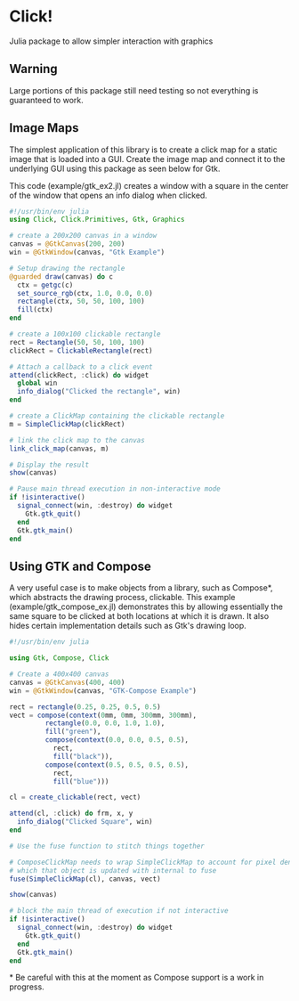 # Click!
Julia package to allow simpler interaction with graphics

## Warning
Large portions of this package still need testing so not everything is 
guaranteed to work.

## Image Maps
The simplest application of this library is to create a click map for a static 
image that is loaded into a GUI. Create the image map and connect it to the 
underlying GUI using this package as seen below for Gtk.

This code (example/gtk\_ex2.jl) creates a window with a square in the center 
of the window that opens an info dialog when clicked.

```julia
#!/usr/bin/env julia
using Click, Click.Primitives, Gtk, Graphics

# create a 200x200 canvas in a window
canvas = @GtkCanvas(200, 200)
win = @GtkWindow(canvas, "Gtk Example")

# Setup drawing the rectangle
@guarded draw(canvas) do c
  ctx = getgc(c)
  set_source_rgb(ctx, 1.0, 0.0, 0.0)
  rectangle(ctx, 50, 50, 100, 100)
  fill(ctx)
end

# create a 100x100 clickable rectangle
rect = Rectangle(50, 50, 100, 100)
clickRect = ClickableRectangle(rect)

# Attach a callback to a click event
attend(clickRect, :click) do widget
  global win
  info_dialog("Clicked the rectangle", win)
end

# create a ClickMap containing the clickable rectangle
m = SimpleClickMap(clickRect)

# link the click map to the canvas
link_click_map(canvas, m)

# Display the result
show(canvas)

# Pause main thread execution in non-interactive mode
if !isinteractive()
  signal_connect(win, :destroy) do widget
    Gtk.gtk_quit()
  end
  Gtk.gtk_main()
end
```

## Using GTK and Compose
A very useful case is to make objects from a library, such as Compose\*, which
abstracts the drawing process, clickable. This example 
(example/gtk\_compose\_ex.jl) demonstrates this by allowing essentially the 
same square to be clicked at both locations at which it is drawn. It also 
hides certain implementation details such as Gtk's drawing loop.

```julia
#!/usr/bin/env julia

using Gtk, Compose, Click

# Create a 400x400 canvas
canvas = @GtkCanvas(400, 400)
win = @GtkWindow(canvas, "GTK-Compose Example")

rect = rectangle(0.25, 0.25, 0.5, 0.5)
vect = compose(context(0mm, 0mm, 300mm, 300mm),
         rectangle(0.0, 0.0, 1.0, 1.0),
         fill("green"),
         compose(context(0.0, 0.0, 0.5, 0.5),
           rect,
           fill("black")),
         compose(context(0.5, 0.5, 0.5, 0.5),
           rect,
           fill("blue")))

cl = create_clickable(rect, vect)

attend(cl, :click) do frm, x, y
  info_dialog("Clicked Square", win)
end

# Use the fuse function to stitch things together

# ComposeClickMap needs to wrap SimpleClickMap to account for pixel density
# which that object is updated with internal to fuse
fuse(SimpleClickMap(cl), canvas, vect)

show(canvas)

# block the main thread of execution if not interactive
if !isinteractive()
  signal_connect(win, :destroy) do widget
    Gtk.gtk_quit()
  end
  Gtk.gtk_main()
end
```

\* Be careful with this at the moment as Compose support is a work in progress.
